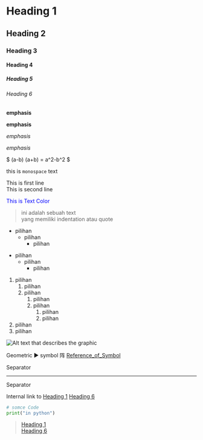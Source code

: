 # Heading 1
## Heading 2
### Heading 3
#### Heading 4
##### Heading 5
<a id="se-6"></a>
###### Heading 6

__emphasis__

**emphasis**

_emphasis_

*emphasis*

$ (a-b) (a+b) = a^2-b^2 $

this is `monospace` text

This is first line<br>This is second line

<font color=blue>This is Text Color</font>

> ini adalah sebuah text<br>yang memiliki indentation atau quote

- pilihan
  - pilihan
    - pilihan

* pilihan
  * pilihan
    * pilihan
    
1. pilihan
   1. pilihan
   2. pilihan
      1. pilihan
      2. pilihan
         1. pilihan
         2. pilihan
2. pilihan
3. pilihan

<img src="https://i.stack.imgur.com/epctU.jpg?s=32&g=1" alt="Alt text that describes the graphic" title="Title text" />

Geometric &#x25B6; symbol &#x9635;
[Reference_of_Symbol](https://www.w3schools.com/charsets/ref_utf_geometric.asp)

Separator
***
Separator

Internal link to [Heading 1](#Heading-1)
[Heading 6](#se-6)

```py
# somce Code
print("in python")
```

> [Heading 1](#Heading-1)<br>[Heading 6](#se-6)